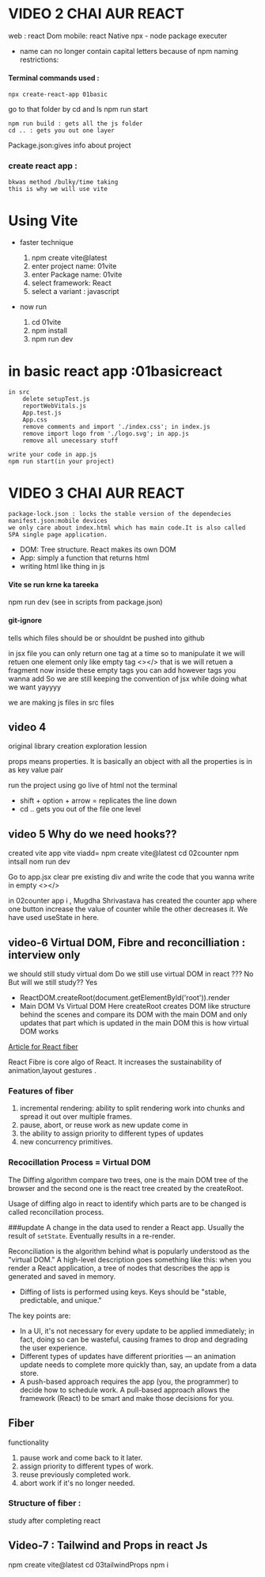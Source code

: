 # VIDEO 2 CHAI AUR REACT
web : react Dom
mobile: react Native
npx - node package executer
 * name can no longer contain capital letters because of npm naming restrictions:


#### Terminal commands used :
    npx create-react-app 01basic
go to that folder by cd and ls
    npm run start

    npm run build : gets all the js folder
    cd .. : gets you out one layer


Package.json:gives info about project

### create react app : 
    bkwas method /bulky/time taking 
    this is why we will use vite 


# Using Vite 
- faster technique
    1. npm create vite@latest
    2. enter project name:  01vite
    3. enter Package name:  01vite
    4. select framework: React
    5. select a variant : javascript

- now run 
    1. cd 01vite
    2. npm install
    3. npm run dev



# in basic react app :01basicreact
    in src 
        delete setupTest.js
        reportWebVitals.js
        App.test.js
        App.css
        remove comments and import './index.css'; in index.js
        remove import logo from './logo.svg'; in app.js
        remove all unecessary stuff

    write your code in app.js
    npm run start(in your project)

# VIDEO 3 CHAI AUR REACT
    package-lock.json : locks the stable version of the dependecies
    manifest.json:mobile devices 
    we only care about index.html which has main code.It is also called SPA single page application.

   - DOM: Tree structure. React makes its own DOM
   - App: simply a function that returns html
   - writing html like thing in js


#### Vite se run krne ka tareeka 
npm run dev
(see in scripts from package.json)


#### git-ignore
tells which files should be or shouldnt be pushed into github


in jsx file you can only return one tag at a time
so to manipulate it we will retuen one element only like empty tag <></> that is we will retuen a fragment 
now inside these empty tags you can add however tags you wanna add
So we are still keeping the convention of jsx while doing what we want
yayyyy

we are making js files in src files


## video 4
original library creation
exploration lession

props means properties. It is basically an object with all the properties is in as key value pair


run the project using go live of html not the terminal

- shift + option + arrow = replicates the line down
- cd .. gets you out of the file one level


## video 5 Why do we need hooks??

created vite app vite viadd=
    npm create vite@latest
    cd 02counter
    npm intsall
    nom run dev

Go to app.jsx clear pre existing div and write the code that you wanna write in empty <></>

in 02counter app i , Mugdha Shrivastava has created the counter app  where one button increase the value of counter while the other decreases it. We have used useState in here.


## video-6 Virtual DOM, Fibre and reconcilliation : interview only 
we should still study virtual dom
Do we still use virtual DOM in react ??? No
But will we still study?? Yes 
- ReactDOM.createRoot(document.getElementById('root')).render
- Main DOM Vs Virtual DOM
Here createRoot creates DOM like structure behind the scenes and compare its DOM with the main DOM and only updates that part which is updated in the main DOM
this is how virtual DOM works

[Article for React fiber](https://github.com/acdlite/react-fiber-architecture)

React Fibre is core algo of React.
It increases the sustainability of animation,layout gestures .

### Features of fiber
1. incremental rendering: ability to split rendering work into chunks and spread it out over multiple frames.
2.  pause, abort, or reuse work as new update come in 
3. the ability to assign priority to different types of updates
4.  new concurrency primitives.


### Recocillation Process = Virtual DOM
The  Diffing  algorithm compare two trees, one is the main DOM tree of the browser and the second one is the react tree created by the createRoot.

Usage of diffing algo in react to identify which parts are to be changed is called reconcillation process.

###update 
A change in the data used to render a React app. Usually the result of `setState`. Eventually results in a re-render.


Reconciliation is the algorithm behind what is popularly understood as the "virtual DOM." A high-level description goes something like this: when you render a React application, a tree of nodes that describes the app is generated and saved in memory. 

- Diffing of lists is performed using keys. Keys should be "stable, predictable, and unique."


The key points are:

- In a UI, it's not necessary for every update to be applied immediately; in fact, doing so can be wasteful, causing frames to drop and degrading the user experience.
- Different types of updates have different priorities — an animation update needs to complete more quickly than, say, an update from a data store.
- A push-based approach requires the app (you, the programmer) to decide how to schedule work. A pull-based approach allows the framework (React) to be smart and make those decisions for you.

## Fiber
functionality
1. pause work and come back to it later.
2. assign priority to different types of work.
3. reuse previously completed work.
4. abort work if it's no longer needed.

### Structure of fiber : 
study after completing react


## Video-7 : Tailwind and Props in react Js
npm create vite@latest
cd 03tailwindProps 
npm i       




